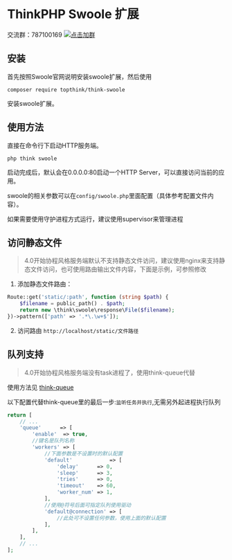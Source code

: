 ThinkPHP Swoole 扩展
===============

交流群：787100169 [![点击加群](https://pub.idqqimg.com/wpa/images/group.png "点击加群")](https://jq.qq.com/?_wv=1027&k=VRcdnUKL)

## 安装

首先按照Swoole官网说明安装swoole扩展，然后使用

~~~
composer require topthink/think-swoole
~~~

安装swoole扩展。

## 使用方法

直接在命令行下启动HTTP服务端。

~~~
php think swoole
~~~

启动完成后，默认会在0.0.0.0:80启动一个HTTP Server，可以直接访问当前的应用。

swoole的相关参数可以在`config/swoole.php`里面配置（具体参考配置文件内容）。

如果需要使用守护进程方式运行，建议使用supervisor来管理进程

## 访问静态文件
> 4.0开始协程风格服务端默认不支持静态文件访问，建议使用nginx来支持静态文件访问，也可使用路由输出文件内容，下面是示例，可参照修改
1. 添加静态文件路由：

```php
Route::get('static/:path', function (string $path) {
    $filename = public_path() . $path;
    return new \think\swoole\response\File($filename);
})->pattern(['path' => '.*\.\w+$']);
```

2. 访问路由 `http://localhost/static/文件路径`

## 队列支持

> 4.0开始协程风格服务端没有task进程了，使用think-queue代替

使用方法见 [think-queue](https://github.com/top-think/think-queue)

以下配置代替think-queue里的最后一步:`监听任务并执行`,无需另外起进程执行队列

```php
return [
    // ...
    'queue'      => [
        'enable'  => true,
        //键名是队列名称
        'workers' => [
            //下面参数是不设置时的默认配置
            'default'            => [
                'delay'      => 0,
                'sleep'      => 3,
                'tries'      => 0,
                'timeout'    => 60,
                'worker_num' => 1,
            ],
            //使用@符号后面可指定队列使用驱动
            'default@connection' => [
                //此处可不设置任何参数，使用上面的默认配置
            ],
        ],
    ],
    // ...
];

```
